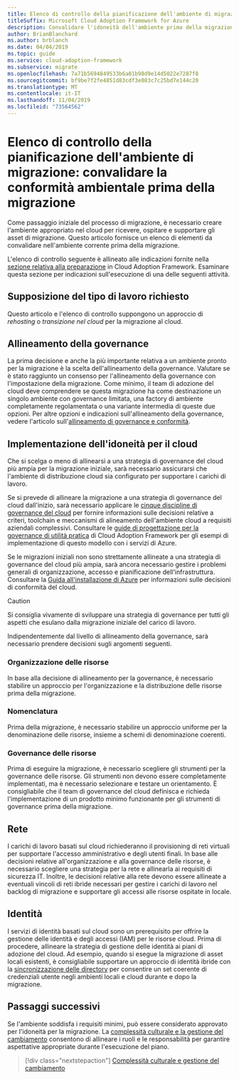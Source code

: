 ```yaml
---
title: Elenco di controllo della pianificazione dell'ambiente di migrazione
titleSuffix: Microsoft Cloud Adoption Framework for Azure
description: Convalidare l'idoneità dell'ambiente prima della migrazione
author: BrianBlanchard
ms.author: brblanch
ms.date: 04/04/2019
ms.topic: guide
ms.service: cloud-adoption-framework
ms.subservice: migrate
ms.openlocfilehash: 7a71b5694849533b6a01b98d9e14d5022e7287f8
ms.sourcegitcommit: bf9be7f2fe4851d83cdf3e083c7c25bd7e144c20
ms.translationtype: MT
ms.contentlocale: it-IT
ms.lasthandoff: 11/04/2019
ms.locfileid: "73564562"
---
```

# <a name="migration-environment-planning-checklist-validate-environmental-readiness-prior-to-migration"></a>Elenco di controllo della pianificazione dell'ambiente di migrazione: convalidare la conformità ambientale prima della migrazione

Come passaggio iniziale del processo di migrazione, è necessario creare l'ambiente appropriato nel cloud per ricevere, ospitare e supportare gli asset di migrazione. Questo articolo fornisce un elenco di elementi da convalidare nell'ambiente corrente prima della migrazione.

L'elenco di controllo seguente è allineato alle indicazioni fornite nella [sezione relativa alla preparazione](../../../ready/index.md) in Cloud Adoption Framework. Esaminare questa sezione per indicazioni sull'esecuzione di una delle seguenti attività.

## <a name="effort-type-assumption"></a>Supposizione del tipo di lavoro richiesto

Questo articolo e l'elenco di controllo suppongono un approccio di _rehosting_ o _transizione nel cloud_ per la migrazione al cloud.

## <a name="governance-alignment"></a>Allineamento della governance

La prima decisione e anche la più importante relativa a un ambiente pronto per la migrazione è la scelta dell'allineamento della governance. Valutare se è stato raggiunto un consenso per l'allineamento della governance con l'impostazione della migrazione. Come minimo, il team di adozione del cloud deve comprendere se questa migrazione ha come destinazione un singolo ambiente con governance limitata, una factory di ambiente completamente regolamentata o una variante intermedia di queste due opzioni. Per altre opzioni e indicazioni sull'allineamento della governance, vedere l'articolo sull'[allineamento di governance e conformità](../../expanded-scope/governance-or-compliance.md).

## <a name="cloud-readiness-implementation"></a>Implementazione dell'idoneità per il cloud

Che si scelga o meno di allinearsi a una strategia di governance del cloud più ampia per la migrazione iniziale, sarà necessario assicurarsi che l'ambiente di distribuzione cloud sia configurato per supportare i carichi di lavoro.

Se si prevede di allineare la migrazione a una strategia di governance del cloud dall'inizio, sarà necessario applicare le [cinque discipline di governance del cloud](../../../govern/governance-disciplines.md) per fornire informazioni sulle decisioni relative a criteri, toolchain e meccanismi di alineamento dell'ambiente cloud a requisiti aziendali complessivi. Consultare le [guide di progettazione per la governance di utilità pratica](../../../govern/guides/index.md) di Cloud Adoption Framework per gli esempi di implementazione di questo modello con i servizi di Azure.

Se le migrazioni iniziali non sono strettamente allineate a una strategia di governance del cloud più ampia, sarà ancora necessario gestire i problemi generali di organizzazione, accesso e pianificazione dell'infrastruttura. Consultare la [Guida all'installazione di Azure](../../../ready/azure-setup-guide/index.md) per informazioni sulle decisioni di conformità del cloud.

> [!CAUTION]
> Si consiglia vivamente di sviluppare una strategia di governance per tutti gli aspetti che esulano dalla migrazione iniziale del carico di lavoro.

Indipendentemente dal livello di allineamento della governance, sarà necessario prendere decisioni sugli argomenti seguenti.

### <a name="resource-organization"></a>Organizzazione delle risorse

In base alla decisione di allineamento per la governance, è necessario stabilire un approccio per l'organizzazione e la distribuzione delle risorse prima della migrazione.

### <a name="nomenclature"></a>Nomenclatura

Prima della migrazione, è necessario stabilire un approccio uniforme per la denominazione delle risorse, insieme a schemi di denominazione coerenti.

### <a name="resource-governance"></a>Governance delle risorse

Prima di eseguire la migrazione, è necessario scegliere gli strumenti per la governance delle risorse. Gli strumenti non devono essere completamente implementati, ma è necessario selezionare e testare un orientamento. È consigliabile che il team di governance del cloud definisca e richieda l'implementazione di un prodotto minimo funzionante per gli strumenti di governance prima della migrazione.

## <a name="network"></a>Rete

I carichi di lavoro basati sul cloud richiederanno il provisioning di reti virtuali per supportare l'accesso amministrativo e degli utenti finali. In base alle decisioni relative all'organizzazione e alla governance delle risorse, è necessario scegliere una strategia per la rete e allinearla ai requisiti di sicurezza IT. Inoltre, le decisioni relative alla rete devono essere allineate a eventuali vincoli di reti ibride necessari per gestire i carichi di lavoro nel backlog di migrazione e supportare gli accessi alle risorse ospitate in locale.

## <a name="identity"></a>Identità

I servizi di identità basati sul cloud sono un prerequisito per offrire la gestione delle identità e degli accessi (IAM) per le risorse cloud. Prima di procedere, allineare la strategia di gestione delle identità ai piani di adozione del cloud. Ad esempio, quando si esegue la migrazione di asset locali esistenti, è consigliabile supportare un approccio di identità ibride con la [sincronizzazione delle directory](../../../decision-guides/identity/index.md) per consentire un set coerente di credenziali utente negli ambienti locali e cloud durante e dopo la migrazione.

## <a name="next-steps"></a>Passaggi successivi

Se l'ambiente soddisfa i requisiti minimi, può essere considerato approvato per l'idoneità per la migrazione. La [complessità culturale e la gestione del cambiamento](./cultural-complexity.md) consentono di allineare i ruoli e le responsabilità per garantire aspettative appropriate durante l'esecuzione del piano.

> [!div class="nextstepaction"]
> [Complessità culturale e gestione del cambiamento](./cultural-complexity.md)
